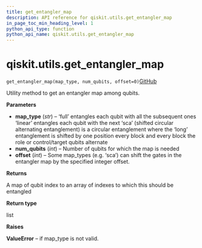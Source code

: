 ```yaml
---
title: get_entangler_map
description: API reference for qiskit.utils.get_entangler_map
in_page_toc_min_heading_level: 1
python_api_type: function
python_api_name: qiskit.utils.get_entangler_map
---
```


# qiskit.utils.get\_entangler\_map

<span id="qiskit.utils.get_entangler_map" />

`get_entangler_map(map_type, num_qubits, offset=0)`[GitHub](https://github.com/qiskit/qiskit/tree/stable/0.40/qiskit/utils/entangler_map.py "view source code")

Utility method to get an entangler map among qubits.

**Parameters**

*   **map\_type** (*str*) – ‘full’ entangles each qubit with all the subsequent ones ‘linear’ entangles each qubit with the next ‘sca’ (shifted circular alternating entanglement) is a circular entanglement where the ‘long’ entanglement is shifted by one position every block and every block the role or control/target qubits alternate
*   **num\_qubits** (*int*) – Number of qubits for which the map is needed
*   **offset** (*int*) – Some map\_types (e.g. ‘sca’) can shift the gates in the entangler map by the specified integer offset.

**Returns**

A map of qubit index to an array of indexes to which this should be entangled

**Return type**

list

**Raises**

**ValueError** – if map\_type is not valid.

